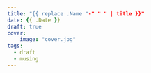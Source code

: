 ```yaml
---
title: "{{ replace .Name "-" " " | title }}"
date: {{ .Date }}
draft: true
cover:
    image: "cover.jpg"
tags:
  - draft
  - musing
---
```


